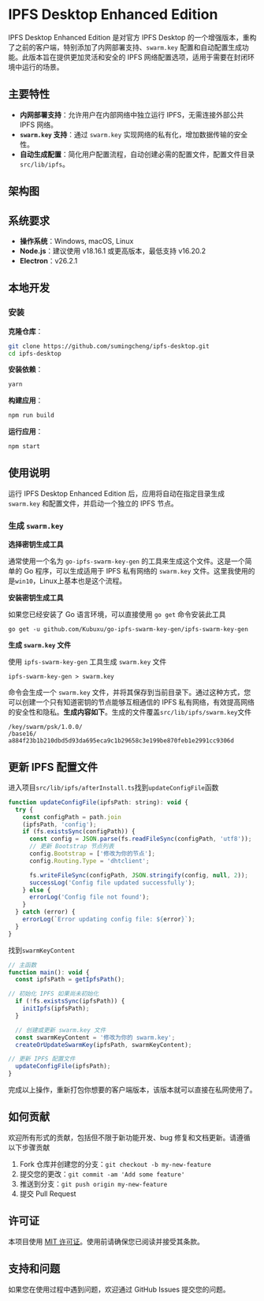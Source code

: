 # IPFS Desktop Enhanced Edition

IPFS Desktop Enhanced Edition 是对官方 IPFS Desktop 的一个增强版本，重构了之前的客户端，特别添加了内网部署支持、`swarm.key` 配置和自动配置生成功能。此版本旨在提供更加灵活和安全的 IPFS 网络配置选项，适用于需要在封闭环境中运行的场景。

## 主要特性

- **内网部署支持**：允许用户在内部网络中独立运行 IPFS，无需连接外部公共 IPFS 网络。
- **`swarm.key` 支持**：通过 `swarm.key` 实现网络的私有化，增加数据传输的安全性。
- **自动生成配置**：简化用户配置流程，自动创建必需的配置文件，配置文件目录`src/lib/ipfs`。

## 架构图



## 系统要求

- **操作系统**：Windows, macOS, Linux
- **Node.js**：建议使用 v18.16.1 或更高版本，最低支持 v16.20.2
- **Electron**：v26.2.1

## 本地开发

### 安装

**克隆仓库**：

```bash
git clone https://github.com/sumingcheng/ipfs-desktop.git
cd ipfs-desktop
```

**安装依赖**：
```bash
yarn
```

**构建应用**：
```bash
npm run build
```

**运行应用**：
```bash
npm start
```

## 使用说明

运行 IPFS Desktop Enhanced Edition 后，应用将自动在指定目录生成 `swarm.key` 和配置文件，并启动一个独立的 IPFS 节点。

### 生成 `swarm.key`

**选择密钥生成工具**

通常使用一个名为 `go-ipfs-swarm-key-gen` 的工具来生成这个文件。这是一个简单的 Go 程序，可以生成适用于 IPFS 私有网络的 `swarm.key` 文件。这里我使用的是`win10`，Linux上基本也是这个流程。

**安装密钥生成工具**

如果您已经安装了 Go 语言环境，可以直接使用 `go get` 命令安装此工具

```
go get -u github.com/Kubuxu/go-ipfs-swarm-key-gen/ipfs-swarm-key-gen
```

**生成 `swarm.key` 文件**

使用 `ipfs-swarm-key-gen` 工具生成 `swarm.key` 文件

```
ipfs-swarm-key-gen > swarm.key
```

命令会生成一个 `swarm.key` 文件，并将其保存到当前目录下。通过这种方式，您可以创建一个只有知道密钥的节点能够互相通信的 IPFS 私有网络，有效提高网络的安全性和隐私。**生成内容如下**。生成的文件覆盖`src/lib/ipfs/swarm.key`文件

```
/key/swarm/psk/1.0.0/
/base16/
a884f23b1b210dbd5d93da695eca9c1b29658c3e199be870feb1e2991cc9306d
```

## 更新 IPFS 配置文件

进入项目`src/lib/ipfs/afterInstall.ts`找到`updateConfigFile`函数

```js
function updateConfigFile(ipfsPath: string): void {
  try {
    const configPath = path.join
    (ipfsPath, 'config');
    if (fs.existsSync(configPath)) {
      const config = JSON.parse(fs.readFileSync(configPath, 'utf8'));
      // 更新 Bootstrap 节点列表
      config.Bootstrap = ['修改为你的节点'];
      config.Routing.Type = 'dhtclient';

      fs.writeFileSync(configPath, JSON.stringify(config, null, 2));
      successLog('Config file updated successfully');
    } else {
      errorLog('Config file not found');
    }
  } catch (error) {
    errorLog(`Error updating config file: ${error}`);
  }
}
```

找到`swarmKeyContent`

```js
// 主函数
function main(): void {
  const ipfsPath = getIpfsPath();

// 初始化 IPFS 如果尚未初始化
  if (!fs.existsSync(ipfsPath)) {
    initIpfs(ipfsPath);
  }

  // 创建或更新 swarm.key 文件
  const swarmKeyContent = '修改为你的 swarm.key';
  createOrUpdateSwarmKey(ipfsPath, swarmKeyContent);

// 更新 IPFS 配置文件
  updateConfigFile(ipfsPath);
}
```

完成以上操作，重新打包你想要的客户端版本，该版本就可以直接在私网使用了。

## 如何贡献

欢迎所有形式的贡献，包括但不限于新功能开发、bug 修复和文档更新。请遵循以下步骤贡献

1. Fork 仓库并创建您的分支：`git checkout -b my-new-feature`
2. 提交您的更改：`git commit -am 'Add some feature'`
3. 推送到分支：`git push origin my-new-feature`
4. 提交 Pull Request

## 许可证

本项目使用 [MIT 许可证](LICENSE)。使用前请确保您已阅读并接受其条款。

## 支持和问题

如果您在使用过程中遇到问题，欢迎通过 GitHub Issues 提交您的问题。
